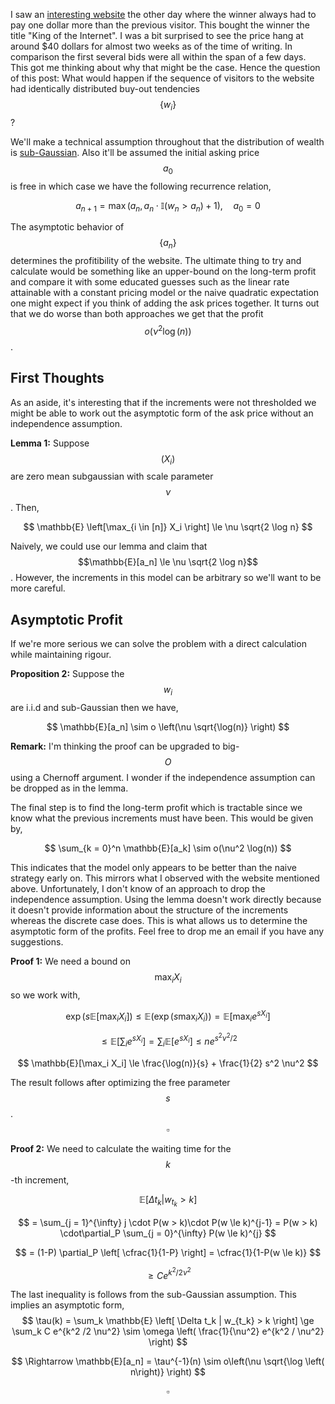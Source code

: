 I saw an [interesting website](https://www.thekingoftheinternet.com/?fbclid=IwAR0lXnCx6GEcSu6ICf4FXp3qoXLwV0z7nNmC_QMftbVhea3LTwg9XMKCOMY) the other day where the winner always had to pay one dollar more than the previous visitor. This bought the winner the title "King of the Internet". I was a bit surprised to see the price hang at around \$40 dollars for almost two weeks as of the time of writing. In comparison the first several bids were all within the span of a few days. This got me thinking about why that might be the case. Hence the question of this post: What would happen if the sequence of visitors to the website had identically distributed buy-out tendencies $$\lbrace w_i \rbrace$$?

We'll make a technical assumption throughout that the distribution of wealth is [sub-Gaussian](https://en.wikipedia.org/wiki/Sub-Gaussian_distribution). Also it'll be assumed the initial asking price $$a_0$$ is free in which case we have the following recurrence relation,

$$
a_{n+1} = \max (a_n , a_n \cdot \mathbb{I}(w_n > a_n)+1), \quad a_0 = 0
$$

The asymptotic behavior of $$\lbrace a_n \rbrace$$ determines the profitibility of the website. The ultimate thing to try and calculate would be something like an upper-bound on the long-term profit and compare it with some educated guesses such as the linear rate attainable with a constant pricing model or the naive quadratic expectation one might expect if you think of adding the ask prices together. It turns out that we do worse than both approaches we get that the profit $$o(\nu^2 \log(n))$$.

## First Thoughts

As an aside, it's interesting that if the increments were not thresholded we might be able to work out the asymptotic form of the ask price without an independence assumption.

**Lemma 1:** Suppose $$(X_i)$$ are zero mean subgaussian with scale parameter $$\nu$$. Then,

$$
\mathbb{E} \left[\max_{i \in [n]} X_i \right] \le \nu \sqrt{2 \log n}
$$

Naively, we could use our lemma and claim that $$\mathbb{E}[a_n] \le \nu \sqrt{2 \log n}$$. However, the increments in this model can be arbitrary so we'll want to be more careful.

## Asymptotic Profit

If we're more serious we can solve the problem with a direct calculation while maintaining rigour.

**Proposition 2:** Suppose the $$w_i$$ are i.i.d and sub-Gaussian then we have,

$$
\mathbb{E}[a_n] \sim o \left(\nu \sqrt{\log(n)} \right)
$$

**Remark:** I'm thinking the proof can be upgraded to big-$$O$$ using a Chernoff argument. I wonder if the independence assumption can be dropped as in the lemma.

The final step is to find the long-term profit which is tractable since we know what the previous increments must have been. This would be given by, 

$$
\sum_{k = 0}^n \mathbb{E}[a_k] \sim o(\nu^2 \log(n))
$$

This indicates that the model only appears to be better than the naive strategy early on. This mirrors what I observed with the website mentioned above. Unfortunately, I don't know of an approach to drop the independence assumption. Using the lemma doesn't work directly because it doesn't provide information about the structure of the increments whereas the discrete case does. This is what allows us to determine the asymptotic form of the profits. Feel free to drop me an email if you have any suggestions.

**Proof 1:** We need a bound on $$\max_i X_i$$ so we work with,

$$
\exp(s \mathbb{E}[\max_i X_i]) \le \mathbb{E}(\exp(s \max_i X_i)) = \mathbb{E}[\max_i e^{s X_i}]
$$

$$
\le \mathbb{E}\left[\sum_i e^{s X_i} \right] = \sum_i \mathbb{E}[e^{s X_i}] \le n e^{s^2 \nu^2 / 2}
$$

$$
\mathbb{E}[\max_i X_i] \le \frac{\log(n)}{s} + \frac{1}{2} s^2 \nu^2
$$

The result follows after optimizing the free parameter $$s$$. $$\square$$

**Proof 2:** We need to calculate the waiting time for the $$k$$-th increment,

$$
\mathbb{E} \left[ \Delta t_k |  w_{t_k} > k \right]
$$

$$
= \sum_{j = 1}^{\infty} j \cdot P(w > k)\cdot P(w \le k)^{j-1} = P(w > k) \cdot\partial_P \sum_{j = 0}^{\infty} P(w \le k)^{j}
$$

$$
= (1-P) \partial_P \left[ \cfrac{1}{1-P} \right] = \cfrac{1}{1-P(w \le k)}
$$

$$
\ge Ce^{k^2 / 2\nu^2}
$$

The last inequality is follows from the sub-Gaussian assumption. This implies an asymptotic form,
$$
\tau(k) = \sum_k \mathbb{E} \left[ \Delta t_k |  w_{t_k} > k \right] \ge \sum_k C e^{k^2 /2 \nu^2} \sim \omega \left( \frac{1}{\nu^2} e^{k^2 / \nu^2} \right) 
$$

$$
\Rightarrow \mathbb{E}[a_n] = \tau^{-1}(n) \sim o\left(\nu \sqrt{\log \left( n\right)} \right)
$$

$$\square$$

